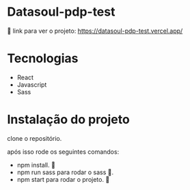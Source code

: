 # Datasoul-pdp-test
:tada: link para ver o projeto:
https://datasoul-pdp-test.vercel.app/


# Tecnologias
- React
- Javascript
- Sass

# Instalação do projeto
clone o repositório.

após isso rode os seguintes comandos:
- npm install. :wrench:
- npm run sass para rodar o sass :art:.
- npm start para rodar o projeto. :rocket:




